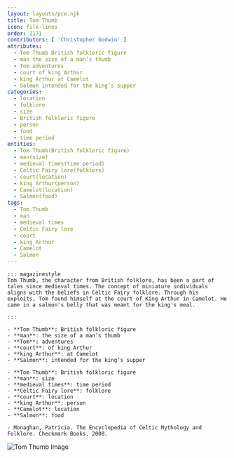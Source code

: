 ```yaml
---
layout: layouts/pce.njk
title: Tom Thumb
icon: file-lines
order: 2171
contributors: [ 'Christopher Godwin' ]
attributes:
  - Tom Thumb British folkloric figure
  - man the size of a man’s thumb
  - Tom adventures
  - court of king Arthur
  - king Arthur at Camelot
  - Salmon intended for the king’s supper
categories:
  - location
  - folklore
  - size
  - British folkloric figure
  - person
  - food
  - time period
entities:
  - Tom Thumb(British folkloric figure)
  - man(size)
  - medieval times(time period)
  - Celtic Fairy lore(folklore)
  - court(location)
  - king Arthur(person)
  - Camelot(location)
  - Salmon(food)
tags:
  - Tom Thumb
  - man
  - medieval times
  - Celtic Fairy lore
  - court
  - king Arthur
  - Camelot
  - Salmon
---
```

``` tab [group1:Info]
::: magazinestyle
Tom Thumb, the character from British folklore, has been a part of tales since medieval times. The concept of miniature individuals aligns with the beliefs in Celtic Fairy folklore. Through his exploits, Tom found himself at the court of King Arthur in Camelot. He came in a salmon's belly that was meant for the king's meal.

:::
```
``` tab [group1:Attributes]
- **Tom Thumb**: British folkloric figure
- **man**: the size of a man’s thumb
- **Tom**: adventures
- **court**: of king Arthur
- **king Arthur**: at Camelot
- **Salmon**: intended for the king’s supper
```
``` tab [group1:Entities]
- **Tom Thumb**: British folkloric figure
- **man**: size
- **medieval times**: time period
- **Celtic Fairy lore**: folklore
- **court**: location
- **king Arthur**: person
- **Camelot**: location
- **Salmon**: food
```
``` tab [group1:Sources]
- Monaghan, Patricia. The Encyclopedia of Celtic Mythology and Folklore. Checkmark Books, 2008.
```
![Tom Thumb Image](['https://upload.wikimedia.org/wikipedia/commons/2/24/Tom_Thumb_Adventures.jpg'])
